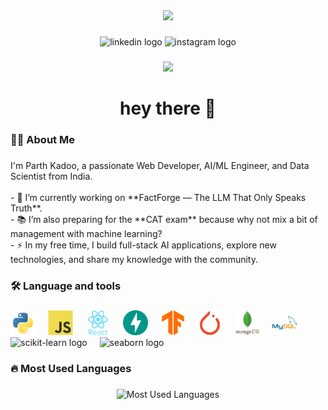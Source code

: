 <div align="center">
   <img height="150" src="https://media.giphy.com/media/M9gbBd9nbDrOTu1Mqx/giphy.gif" />
</div>

###

<div align="center">
  <img src="https://img.shields.io/static/v1?message=LinkedIn&logo=linkedin&label=&color=0077B5&logoColor=white&labelColor=&style=for-the-badge" height="25" alt="linkedin logo" />
  <img src="https://img.shields.io/static/v1?message=Instagram&logo=instagram&label=&color=E4405F&logoColor=white&labelColor=&style=for-the-badge" height="25" alt="instagram logo" />
</div>

###

<div align="center">
  <img src="https://visitor-badge.laobi.icu/badge?page_id=parth7007" />
</div>

###

<h1 align="center">hey there 👋</h1>

###

<h3 align="left">👩‍💻  About Me</h3>

###

<p align="left">
  I'm Parth Kadoo, a passionate Web Developer, AI/ML Engineer, and Data Scientist from India.<br><br>
  - 🔭 I’m currently working on **FactForge — The LLM That Only Speaks Truth**.<br>
  - 📚 I’m also preparing for the **CAT exam** because why not mix a bit of management with machine learning?<br>
  - ⚡ In my free time, I build full-stack AI applications, explore new technologies, and share my knowledge with the community.
</p>

###

<h3 align="left">🛠 Language and tools</h3>

###

<div align="left">
  <img src="https://raw.githubusercontent.com/devicons/devicon/master/icons/python/python-original.svg" height="40" alt="python logo" />
  <img width="12" />
  <img src="https://raw.githubusercontent.com/devicons/devicon/master/icons/javascript/javascript-original.svg" height="40" alt="javascript logo" />
  <img width="12" />
  <img src="https://raw.githubusercontent.com/devicons/devicon/master/icons/react/react-original-wordmark.svg" height="40" alt="react logo" />
  <img width="12" />
  <img src="https://raw.githubusercontent.com/devicons/devicon/master/icons/fastapi/fastapi-original.svg" height="40" alt="fastapi logo" />
  <img width="12" />
  <img src="https://raw.githubusercontent.com/devicons/devicon/master/icons/tensorflow/tensorflow-original.svg" height="40" alt="tensorflow logo" />
  <img width="12" />
  <img src="https://raw.githubusercontent.com/devicons/devicon/master/icons/pytorch/pytorch-original.svg" height="40" alt="pytorch logo" />
  <img width="12" />
  <img src="https://raw.githubusercontent.com/devicons/devicon/master/icons/mongodb/mongodb-original-wordmark.svg" height="40" alt="mongodb logo" />
  <img width="12" />
  <img src="https://raw.githubusercontent.com/devicons/devicon/master/icons/mysql/mysql-original-wordmark.svg" height="40" alt="mysql logo" />
  <img width="12" />
  <img src="https://upload.wikimedia.org/wikipedia/commons/0/05/Scikit_learn_logo_small.svg" height="40" alt="scikit-learn logo" />
  <img width="12" />
  <img src="https://seaborn.pydata.org/_static/logo-wide-lightbg.svg" height="40" alt="seaborn logo" />
</div>

###

<h3 align="left">🔥   Most Used Languages</h3>

###

<div align="center">
  <img src="https://github-readme-stats.vercel.app/api/top-langs?username=parth7007&show_icons=true&locale=en&layout=compact&theme=dark" height="220" alt="Most Used Languages" />
</div>

###

